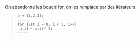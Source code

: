 On abandonne les boucle for, on les remplace par des itérateurs
> ```  
> a = [1,2,3];
> -----
> for (let i = 0; i < 3; i++)
>  a[i] = a[i]* 2;
> -----
>  
>  ```
<!--stackedit_data:
eyJoaXN0b3J5IjpbNjM3NDA1MDU0XX0=
-->